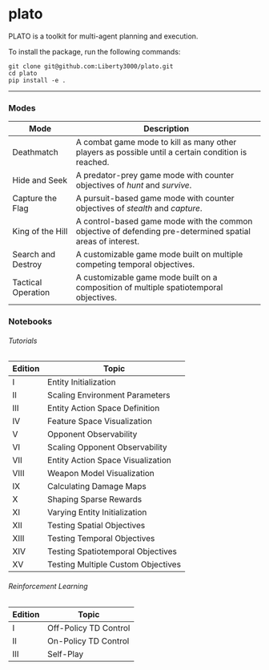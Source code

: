 # plato

PLATO is a toolkit for multi-agent planning and execution.

To install the package, run the following commands:
```
git clone git@github.com:Liberty3000/plato.git
cd plato
pip install -e .
```
___

### Modes
|        Mode        | Description                        |
|--------------------|------------------------------------|
| Deathmatch         | A combat game mode to kill as many other players as possible until a certain condition is reached.
| Hide and Seek      | A predator-prey game mode with counter objectives of *hunt* and *survive*.
| Capture the Flag   | A pursuit-based game mode with counter objectives of *stealth* and *capture*.
| King of the Hill   | A control-based game mode with the common objective of defending pre-determined spatial areas of interest.
| Search and Destroy | A customizable game mode built on multiple competing temporal objectives.
| Tactical Operation | A customizable game mode built on a composition of multiple spatiotemporal objectives.

### Notebooks

###### Tutorials
| Edition  | Topic                              |
|----------|------------------------------------|
| I        | Entity Initialization              |
| II       | Scaling Environment Parameters     |
| III      | Entity Action Space Definition     |
| IV       | Feature Space Visualization        |
| V        | Opponent Observability             |
| VI       | Scaling Opponent Observability     |
| VII      | Entity Action Space Visualization  |
| VIII     | Weapon Model Visualization         |
| IX       | Calculating Damage Maps            |
| X        | Shaping Sparse Rewards             |
| XI       | Varying Entity Initialization      |
| XII      | Testing Spatial Objectives         |
| XIII     | Testing Temporal Objectives        |
| XIV      | Testing Spatiotemporal Objectives  |
| XV       | Testing Multiple Custom Objectives |

###### Reinforcement Learning
| Edition  | Topic                              |
|----------|------------------------------------|
| I        | Off-Policy TD Control              |
| II       | On-Policy TD Control               |
| III      | Self-Play                          |
